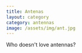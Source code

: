 ```yaml
---
title: Antenas
layout: category
category: antennas
image: /assets/img/ant.jpg
---
```


Who doesn't love antennas?

